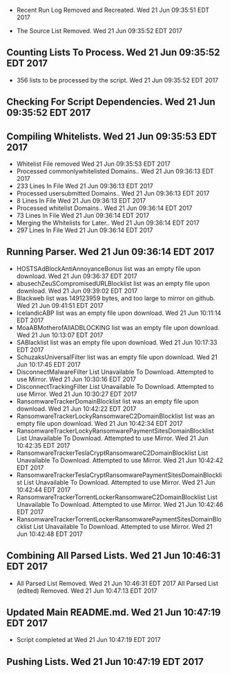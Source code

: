 * Recent Run Log Removed and Recreated. Wed 21 Jun 09:35:51 EDT 2017

* The Source List Removed. Wed 21 Jun 09:35:52 EDT 2017
## Counting Lists To Process. Wed 21 Jun 09:35:52 EDT 2017
* 	356 lists to be processed by the script. Wed 21 Jun 09:35:52 EDT 2017

## Checking For Script Dependencies. Wed 21 Jun 09:35:52 EDT 2017

## Compiling Whitelists. Wed 21 Jun 09:35:53 EDT 2017
* Whitelist File removed Wed 21 Jun 09:35:53 EDT 2017
* Processed commonlywhitelisted Domains.. Wed 21 Jun 09:36:13 EDT 2017
* 	233 Lines In File Wed 21 Jun 09:36:13 EDT 2017
* Processed usersubmitted Domains.. Wed 21 Jun 09:36:13 EDT 2017
* 	8 Lines In File Wed 21 Jun 09:36:13 EDT 2017
* Processed whitelist Domains.. Wed 21 Jun 09:36:14 EDT 2017
* 	73 Lines In File Wed 21 Jun 09:36:14 EDT 2017
* Merging the Whitelists for Later.. Wed 21 Jun 09:36:14 EDT 2017
* 	297 Lines In File Wed 21 Jun 09:36:14 EDT 2017

## Running Parser. Wed 21 Jun 09:36:14 EDT 2017
* HOSTSAdBlockAntiAnnoyanceBonus list was an empty file upon download. Wed 21 Jun 09:36:37 EDT 2017
* abusechZeuSCompromisedURLBlocklist list was an empty file upon download. Wed 21 Jun 09:39:02 EDT 2017
* Blackweb list was 149123959 bytes, and too large to mirror on github. Wed 21 Jun 09:41:51 EDT 2017
* IcelandicABP list was an empty file upon download. Wed 21 Jun 10:11:14 EDT 2017
* MoaABMotherofAllADBLOCKING list was an empty file upon download. Wed 21 Jun 10:13:07 EDT 2017
* SABlacklist list was an empty file upon download. Wed 21 Jun 10:17:33 EDT 2017
* SchuzaksUniversalFilter list was an empty file upon download. Wed 21 Jun 10:17:45 EDT 2017
* DisconnectMalwareFilter List Unavailable To Download. Attempted to use Mirror. Wed 21 Jun 10:30:16 EDT 2017
* DisconnectTrackingFilter List Unavailable To Download. Attempted to use Mirror. Wed 21 Jun 10:30:27 EDT 2017
* RansomwareTrackerDomainBlocklist list was an empty file upon download. Wed 21 Jun 10:42:22 EDT 2017
* RansomwareTrackerLockyRansomwareC2DomainBlocklist list was an empty file upon download. Wed 21 Jun 10:42:34 EDT 2017
* RansomwareTrackerLockyRansomwarePaymentSitesDomainBlocklist List Unavailable To Download. Attempted to use Mirror. Wed 21 Jun 10:42:35 EDT 2017
* RansomwareTrackerTeslaCryptRansomwareC2DomainBlocklist List Unavailable To Download. Attempted to use Mirror. Wed 21 Jun 10:42:42 EDT 2017
* RansomwareTrackerTeslaCryptRansomwarePaymentSitesDomainBlocklist List Unavailable To Download. Attempted to use Mirror. Wed 21 Jun 10:42:44 EDT 2017
* RansomwareTrackerTorrentLockerRansomwareC2DomainBlocklist List Unavailable To Download. Attempted to use Mirror. Wed 21 Jun 10:42:46 EDT 2017
* RansomwareTrackerTorrentLockerRansomwarePaymentSitesDomainBlocklist List Unavailable To Download. Attempted to use Mirror. Wed 21 Jun 10:42:48 EDT 2017

## Combining All Parsed Lists. Wed 21 Jun 10:46:31 EDT 2017
* All Parsed List Removed. Wed 21 Jun 10:46:31 EDT 2017
All Parsed List (edited) Removed. Wed 21 Jun 10:47:13 EDT 2017

## Updated Main README.md. Wed 21 Jun 10:47:19 EDT 2017

* Script completed at Wed 21 Jun 10:47:19 EDT 2017
## Pushing Lists. Wed 21 Jun 10:47:19 EDT 2017

